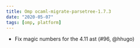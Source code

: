 ```yaml
---
title: Omp ocaml-migrate-parsetree-1.7.3
date: "2020-05-07"
tags: [omp, platform]
---
```


- Fix magic numbers for the 4.11 ast (#96, @hhugo)
